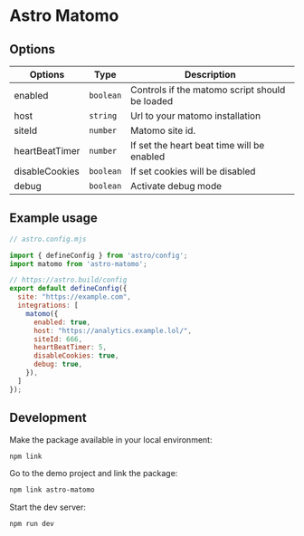 # Astro Matomo

## Options

| Options        | Type      | Description                                    |
| -------------- | --------- | ---------------------------------------------- |
| enabled        | `boolean` | Controls if the matomo script should be loaded |
| host           | `string`  | Url to your matomo installation                |
| siteId         | `number`  | Matomo site id.                                |
| heartBeatTimer | `number`  | If set the heart beat time will be enabled     |
| disableCookies | `boolean` | If set cookies will be disabled                |
| debug          | `boolean` | Activate debug mode                            |

## Example usage

```js
// astro.config.mjs

import { defineConfig } from 'astro/config';
import matomo from 'astro-matomo';

// https://astro.build/config
export default defineConfig({
  site: "https://example.com",
  integrations: [
    matomo({
      enabled: true,
      host: "https://analytics.example.lol/",
      siteId: 666,
      heartBeatTimer: 5,
      disableCookies: true,
      debug: true,
    }),
  ]
});

```

## Development

Make the package available in your local environment:

```bash
npm link
```

Go to the demo project and link the package:

```bash
npm link astro-matomo
```

Start the dev server:

```bash
npm run dev
```
